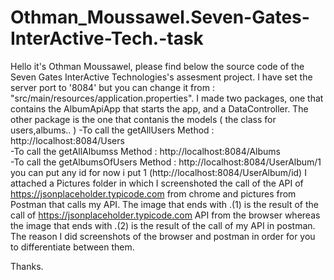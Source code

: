 # Othman_Moussawel.Seven-Gates-InterActive-Tech.-task

Hello it's Othman Moussawel, please find below the source code of the Seven Gates InterActive Technologies's assesment project.
I have set the server port to '8084' but you can change it from : "src/main/resources/application.properties".
I made two packages, one that contains the  AlbumApiApp that starts the app, and a DataController. 
The other package is the one that contanis the models ( the class for users,albums.. )
-To call the getAllUsers Method : http://localhost:8084/Users  
-To call the getAllAlbumss Method : http://localhost:8084/Albums  
-To call the getAlbumsOfUsers Method : http://localhost:8084/UserAlbum/1  you can put any id for now i put 1 (http://localhost:8084/UserAlbum/id)
I attached a Pictures folder in which I screenshoted the call of the API of https://jsonplaceholder.typicode.com  from chrome and pictures from Postman that calls my API.
The image that ends with .(1) is the result of the call of  https://jsonplaceholder.typicode.com API from the browser whereas the image that ends with .(2) is the result of the call of my API in postman. The reason I did screenshots of the browser and postman in order for you to differentiate between them.

Thanks.
